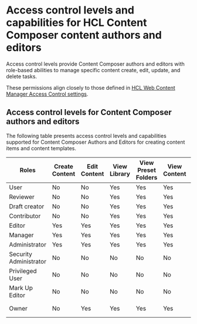 # Access control levels and capabilities for HCL Content Composer content authors and editors

Access control levels provide Content Composer authors and editors with role-based abilities to manage specific content create, edit, update, and delete tasks.

These permissions align closely to those defined in [HCL Web Content Manager Access Control settings](../wcm/wcm_security.md).

## Access control levels for Content Composer authors and editors

The following table presents access control levels and capabilities supported for Content Composer Authors and Editors for creating content items and content templates.

|Roles|Create Content|Edit Content|View Library|View Preset Folders|View Content|Delete Content|Create Content Draft|
|-----|--------------|------------|------------|-------------------|------------|--------------|--------------------|
|User|No|No|Yes|Yes|Yes|No|No|
|Reviewer|No|No|Yes|Yes|Yes|No|No|
|Draft creator|No|No|Yes|Yes|Yes|No|Yes|
|Contributor|No|No|Yes|Yes|Yes|No|No|
|Editor|Yes|Yes|Yes|Yes|Yes|No|Yes|
|Manager|Yes|Yes|Yes|Yes|Yes|Yes|No|
|Administrator|Yes|Yes|Yes|Yes|Yes|Yes|Yes|
|Security Administrator|No|No|No|No|No|No|No|
|Privileged User|No|No|No|No|No|No|No|
|Mark Up Editor|No|No|No|No|No|No|No|
|Owner|No|Yes|Yes|Yes|Yes|Yes, if created|No|


